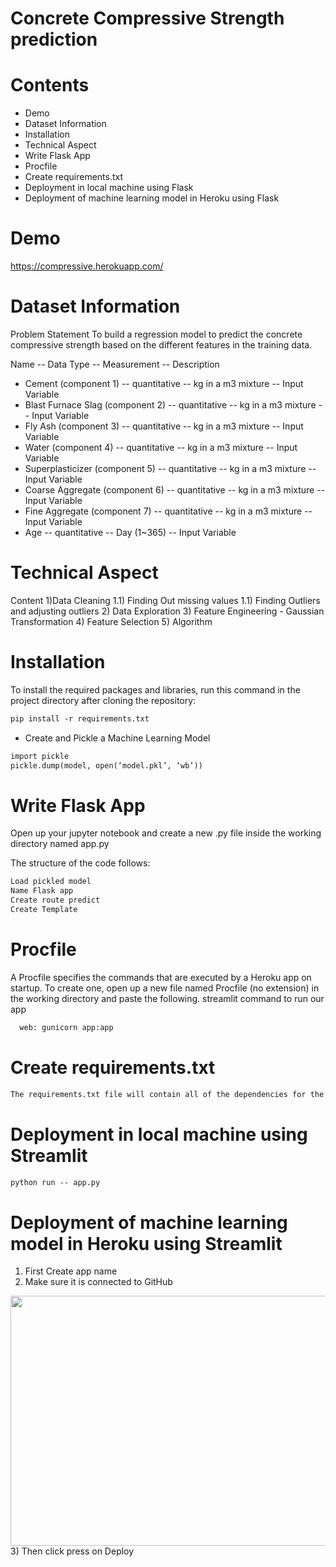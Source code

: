 # Concrete Compressive Strength prediction

# Contents
- Demo
- Dataset Information
- Installation
- Technical Aspect
- Write Flask App
- Procfile
- Create requirements.txt 
- Deployment in local machine using Flask
- Deployment of machine learning model in Heroku using Flask


# Demo

https://compressive.herokuapp.com/

# Dataset Information

Problem Statement
To build a regression model to predict the concrete compressive strength based on the different features in the training data. 

Name -- Data Type -- Measurement -- Description

- Cement (component 1) -- quantitative -- kg in a m3 mixture -- Input Variable
- Blast Furnace Slag (component 2) -- quantitative -- kg in a m3 mixture -- Input Variable
- Fly Ash (component 3) -- quantitative -- kg in a m3 mixture -- Input Variable
- Water (component 4) -- quantitative -- kg in a m3 mixture -- Input Variable
- Superplasticizer (component 5) -- quantitative -- kg in a m3 mixture -- Input Variable
- Coarse Aggregate (component 6) -- quantitative -- kg in a m3 mixture -- Input Variable
- Fine Aggregate (component 7) -- quantitative -- kg in a m3 mixture -- Input Variable
- Age -- quantitative -- Day (1~365) -- Input Variable


# Technical Aspect

Content
1)Data Cleaning
1.1) Finding Out missing values
1.1) Finding Outliers and adjusting outliers
2) Data Exploration
3) Feature Engineering - Gaussian Transformation
4) Feature Selection
5) Algorithm

# Installation

To install the required packages and libraries, run this command in the project directory after cloning the repository:
```diff
pip install -r requirements.txt
```

- Create and Pickle a Machine Learning Model
```diff
import pickle
pickle.dump(model, open(‘model.pkl’, ‘wb’))
```

# Write Flask App

Open up your jupyter notebook and create a new .py file inside the working directory named app.py

The structure of the code follows:

```diff
Load pickled model
Name Flask app
Create route predict
Create Template
```

# Procfile
A Procfile specifies the commands that are executed by a Heroku app on startup. To create one, open up a new file named Procfile (no extension) in the working directory and paste the following. streamlit command to run our app

```diff
  web: gunicorn app:app
```

# Create requirements.txt
```diff
The requirements.txt file will contain all of the dependencies for the flask app. To create a requirements.txt, run the following in your terminal from the working directory:
```

# Deployment in local machine using Streamlit

```diff
python run -- app.py
```

# Deployment of machine learning model in Heroku using Streamlit


1) First Create app name
2) Make sure it is connected to GitHub
<img src='photos/github.png' width="700" height="400">
3) Then click press on Deploy

